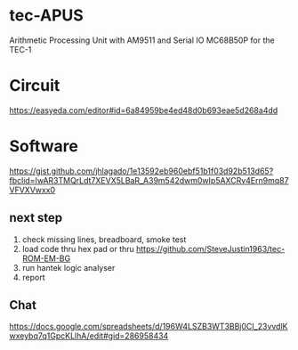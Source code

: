 # tec-APUS

Arithmetic Processing Unit with AM9511 and Serial IO MC68B50P for the TEC-1

# Circuit
https://easyeda.com/editor#id=6a84959be4ed48d0b693eae5d268a4dd

# Software
https://gist.github.com/jhlagado/1e13592eb960ebf51b1f03d92b513d65?fbclid=IwAR3TMQrLdt7XEVX5LBaR_A39m542dwm0wIp5AXCRv4Ern9mq87VFVXVwxx0

## next step
1. check missing lines, breadboard, smoke test
2. load code thru hex pad or thru https://github.com/SteveJustin1963/tec-ROM-EM-BG
3. run hantek logic analyser
4. report

## Chat
https://docs.google.com/spreadsheets/d/196W4LSZB3WT3BBj0CI_23vvdlKwxeybq7q1GpcKLlhA/edit#gid=286958434


